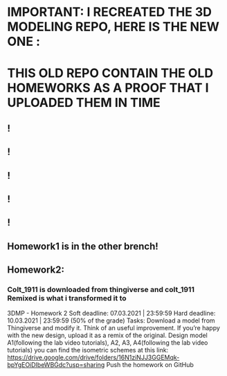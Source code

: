 # IMPORTANT: I RECREATED THE 3D MODELING REPO, HERE IS THE NEW ONE : 
# THIS OLD REPO CONTAIN THE OLD HOMEWORKS AS  A PROOF THAT I UPLOADED THEM IN TIME 
## !
## !
## !
## ! 
## !
## Homework1 is in the other brench!
## Homework2:   
### Colt_1911 is downloaded from thingiverse and colt_1911 Remixed is what i transformed it to

3DMP -  Homework 2
Soft deadline: 07.03.2021 | 23:59:59
Hard deadline:  10.03.2021 | 23:59:59 (50% of the grade) 
Tasks:
Download a model from Thingiverse and modify it. Think of an useful improvement. If you’re happy with the new design, upload it as a remix of the original.
Design model A1(following the lab video tutorials), A2, A3, A4(following the lab video tutorials) you can find the isometric schemes at this link: https://drive.google.com/drive/folders/16N1ziNJJ3GGEMqk-bpYgEOiDIbeWBGdc?usp=sharing
Push the homework on GitHub

